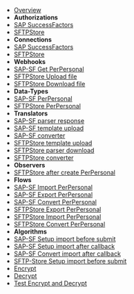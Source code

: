 - [Overview](overview.md)
- **Authorizations**
- [SAP SuccessFactors](authorizations/sap-success-factors.md)
- [SFTPStore](authorizations/sftp-store.md)
- **Connections**
- [SAP SuccessFactors](connections/sap-success-factors.md)
- [SFTPStore](connections/sftp-store.md)
- **Webhooks**
- [SAP-SF Get PerPersonal](webhooks/sap-success-factors-get-perpersonal.md)
- [SFTPStore Upload file](webhooks/sftp-store-upload-file.md)
- [SFTPStore Download file](webhooks/sftp-store-download-file.md)
- **Data-Types**
- [SAP-SF PerPersonal](data-types/SAPSuccessFactors-PerPersonal.md)
- [SFTPStore PerPersonal](data-types/SFTPStore-PerPersonal.md)
- **Translators**
- [SAP-SF parser response](translators/parse_from_sapsf_api_response_to_sapsf_perpersonal.md)
- [SAP-SF template upload](translators/parse_from_sapsf_perpersonal_to_sftp_server_upload_request.md)
- [SAP-SF converter](translators/parse_from_sapsf_to_sftpstore_perpersonal.md)
- [SFTPStore template upload](translators/parse_from_sftpstore_perpersonal_to_sftp_server_upload_request.md)
- [SFTPStore parser download](translators/parse_from_sftp_server_download_response_to_sftpstore_perpersonal.md)
- [SFTPStore converter](translators/parse_from_sftpstore_to_sapsf_perpersonal.md)
- **Observers**
- [SFTPStore after create PerPersonal](observers/SFTPStore-PerPersonal-throw_after_creating.md)
- **Flows**
- [SAP-SF Import PerPersonal](flows/sapsf-do_import_from_sapsf_perpersonal.md)
- [SAP-SF Export PerPersonal](flows/sapsf-do_export_to_sftp_server_perpersonal.md)
- [SAP-SF Convert PerPersonal](flows/sftpstore-do_convert_from_sapsf_to_sftpstote_perpersonal.md)
- [SFTPStore Export PerPersonal](flows/sftpstore-do_export_to_sftp_server_perpersonal.md)
- [SFTPStore Import PerPersonal](flows/sftpstore-do_import_from_sftp_server_perpersonal.md)
- [SFTPStore Convert PerPersonal](flows/sftpstore-do_convert_from_sftpstote_to_sapsf_perpersonal.md)
- **Algorithms**
- [SAP-SF Setup import before submit](algorithms/sapsf-setup_import_before_submit.md)
- [SAP-SF Setup import after callback](algorithms/sapsf-setup_import_next_page_after_callback.md)
- [SAP-SF Convert import after callback](algorithms/sapsf-convert_import_perpersonal_after_callback.md)
- [SFTP-Store Setup import before submit](algorithms/sftpstore-setup_import_before_submit.md)
- [Encrypt](algorithms/miesh-encrypt.md)
- [Decrypt](algorithms/miesh-decrypt.md)
- [Test Encrypt and Decrypt](algorithms/miesh-encrypt-decrypt.md)
